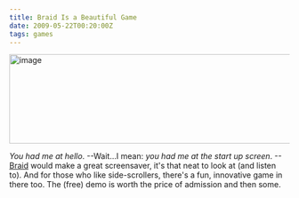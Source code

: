 ```yaml
---
title: Braid Is a Beautiful Game
date: 2009-05-22T00:20:00Z
tags: games
---
```

<img alt="image" height="161" src="https://ggr_com.s3.amazonaws.com/images/braid.png" width="512" />
<br/>

*You had me at hello*. --Wait...I mean: *you had me at the start up screen*. --[Braid][1] would make a great screensaver, it's that neat to look at (and listen to). And for those who like side-scrollers, there's a fun, innovative game in there too. The (free) demo is worth the price of admission and then some.

 [1]: http://braid-game.com/
